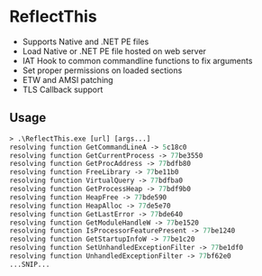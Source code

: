 # ReflectThis
- Supports Native and .NET PE files
- Load Native or .NET PE file hosted on web server
- IAT Hook to common commandline functions to fix arguments
- Set proper permissions on loaded sections
- ETW and AMSI patching
- TLS Callback support

## Usage
```ps
> .\ReflectThis.exe [url] [args...]
resolving function GetCommandLineA -> 5c18c0
resolving function GetCurrentProcess -> 77be3550
resolving function GetProcAddress -> 77bdfb80
resolving function FreeLibrary -> 77be11b0
resolving function VirtualQuery -> 77bdfba0
resolving function GetProcessHeap -> 77bdf9b0
resolving function HeapFree -> 77bde590
resolving function HeapAlloc -> 77de5e70
resolving function GetLastError -> 77bde640
resolving function GetModuleHandleW -> 77be1520
resolving function IsProcessorFeaturePresent -> 77be1240
resolving function GetStartupInfoW -> 77be1c20
resolving function SetUnhandledExceptionFilter -> 77be1df0
resolving function UnhandledExceptionFilter -> 77bf62e0
...SNIP...
```
